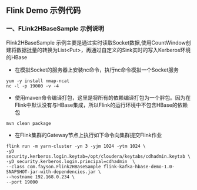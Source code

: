 ## Flink Demo 示例代码

### 一、FLink2HBaseSample 示例说明

Flink2HBaseSample 示例主要是通过实时读取Socket数据,使用CountWindow创建将数据批量的转换为List\<Put>，再通过自定义的Sink实时的写入Kerberos环境的HBase

- 在模拟Socket的服务器上安装nc命令，执行nc命令模拟一个Socket服务
```shell script
yum -y install nmap-ncat
nc -l -p 19000 -v -4
```

- 使用maven命令编译打包，这里是将所有的依赖编译打包为一个胖包。因为在Flink中默认没有与HBase集成，所以Flink的运行环境中不包含HBase的依赖包
```shell script
mvn clean package
```

- 在Flink集群的Gateway节点上执行如下命令向集群提交Flink作业
```shell script
flink run -m yarn-cluster -yn 3 -yjm 1024 -ytm 1024 \
-yD security.kerberos.login.keytab=/opt/cloudera/keytabs/cdhadmin.keytab \
-yD security.kerberos.login.principal=cdhadmin  \
--class com.fayson.Flink2HBaseSample flink-kafka-hbase-demo-1.0-SNAPSHOT-jar-with-dependencies.jar \
--hostname 192.168.0.234 \
--port 19000
```
